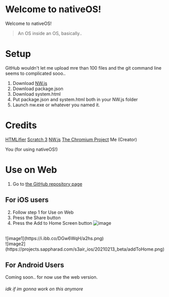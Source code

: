 # Welcome to nativeOS!

Welcome to nativeOS! 

> An OS inside an OS, basically..

# Setup
GitHub wouldn't let me upload mre than 100 files and the git command line seems to complicated sooo..

1. Download [NW.js](https://nwjs.io/)
2. Download package.json
3. Download system.html
4. Put package.json and system.html both in your NW.js folder
5. Launch nw.exe or whatever you named it.

# Credits

[HTMLifier](https://sheeptester.github.io/htmlifier/)
[Scratch 3](https://scratch.mit.edu/)
[NW.js](https://nwjs.io/)
[The Chromium Project](https://www.chromium.org/)
Me (Creator)

You (for using nativeOS!)

 
 
# Use on Web
1. Go to [the GitHub repository page](https://nickpythonluajava.github.io/run-nativeOS)

## For iOS users
2. Follow step 1 for Use on Web
3. Press the Share button
4. Press the Add to Home Screen button 
![image](https://projects.sappharad.com/s3air_ios/20210213_beta/share.svg)
<br>
![image1](https://i.ibb.co/DGw6WqH/a2hs.png)
<br>
![image2](https://projects.sappharad.com/s3air_ios/20210213_beta/addToHome.png)

## For Android Users
Coming soon.. for now use the web version.


###### idk if im gonna work on this anymore
